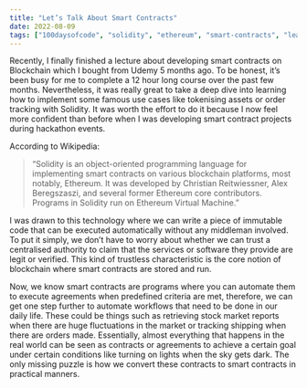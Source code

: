 ```yaml
---
title: "Let’s Talk About Smart Contracts"
date: 2022-08-09
tags: ["100daysofcode", "solidity", "ethereum", "smart-contracts", "learning-journey"]
---
```


Recently, I finally finished a lecture about developing smart contracts on Blockchain which I bought from Udemy 5 months ago. To be honest, it’s been busy for me to complete a 12 hour long course over the past few months. Nevertheless, it was really great to take a deep dive into learning how to implement some famous use cases like tokenising assets or order tracking with Solidity. It was worth the effort to do it because I now feel more confident than before when I was developing smart contract projects during hackathon events.

According to Wikipedia:
>“Solidity is an object-oriented programming language for implementing smart contracts on various blockchain platforms, most notably, Ethereum. It was developed by Christian Reitwiessner, Alex Beregszaszi, and several former Ethereum core contributors. Programs in Solidity run on Ethereum Virtual Machine.”

I was drawn to this technology where we can write a piece of immutable code that can be executed automatically without any middleman involved. To put it simply, we don’t have to worry about whether we can trust a centralised authority to claim that the services or software they provide are legit or verified. This kind of trustless characteristic is the core notion of blockchain where smart contracts are stored and run.

Now, we know smart contracts are programs where you can automate them to execute agreements when predefined criteria are met, therefore, we can get one step further to automate workflows that need to be done in our daily life. These could be things such as retrieving stock market reports when there are huge fluctuations in the market or tracking shipping when there are orders made. Essentially, almost everything that happens in the real world can be seen as contracts or agreements to achieve a certain goal under certain conditions like turning on lights when the sky gets dark. The only missing puzzle is how we convert these contracts to smart contracts in practical manners.
